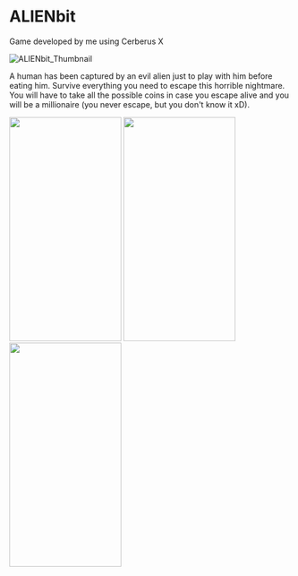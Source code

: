 # ALIENbit
Game developed by me using Cerberus X

![ALIENbit_Thumbnail](https://user-images.githubusercontent.com/99989085/154798382-1eebab88-2fb9-4f2c-8758-99cfd98dffd4.png)

A human has been captured by an evil alien just to play with him before eating him. Survive everything you need to escape this horrible nightmare.
You will have to take all the possible coins in case you escape alive and you will be a millionaire (you never escape, but you don't know it xD).

<img src="https://user-images.githubusercontent.com/99989085/154798886-535c5990-45c4-4864-acac-2d994c2c4ea6.png" width="200" height="400" />
<img src="https://user-images.githubusercontent.com/99989085/154798887-05d5999f-f815-49bf-b597-b8c38322422b.png" width="200" height="400" />
<img src="https://user-images.githubusercontent.com/99989085/154798888-25063ee5-1bc3-4149-aadb-978ff85f78f0.png" width="200" height="400" />


